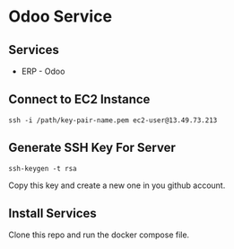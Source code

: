 # Odoo Service

## Services
- ERP - Odoo

## Connect to EC2 Instance

```
ssh -i /path/key-pair-name.pem ec2-user@13.49.73.213
```

## Generate SSH Key For Server

```
ssh-keygen -t rsa
```

Copy this key and create a new one in you github account.

## Install Services

Clone this repo and run the docker compose file.

